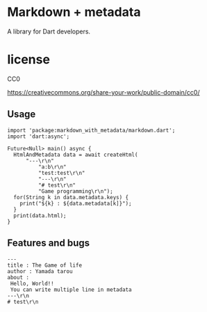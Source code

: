 # Markdown + metadata

A library for Dart developers.


# license

CC0

https://creativecommons.org/share-your-work/public-domain/cc0/


## Usage

```
import 'package:markdown_with_metadata/markdown.dart';
import 'dart:async';

Future<Null> main() async {
  HtmlAndMetadata data = await createHtml(
      "---\r\n"
          "a:b\r\n"
          "test:test\r\n"
          "---\r\n"
          "# test\r\n"
          "Game programming\r\n");
  for(String k in data.metadata.keys) {
    print("${k} : ${data.metadata[k]}");
  }
  print(data.html);
}

```

## Features and bugs

```
---
title : The Game of life
author : Yamada tarou
about :
 Hello, World!!
 You can write multiple line in metadata
---\r\n
# test\r\n
```